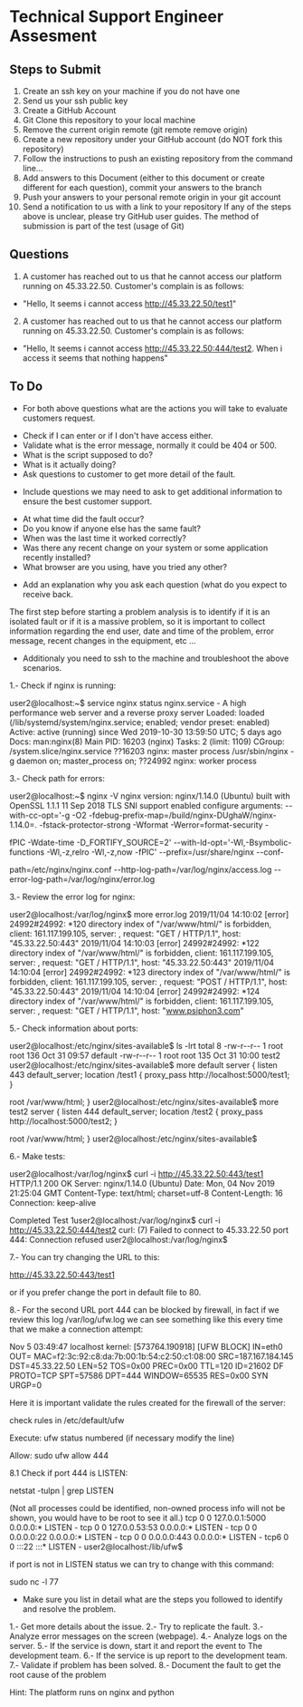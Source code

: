 # Technical Support Engineer Assesment
## Steps to Submit
1. Create an ssh key on your machine if you do not have one
1. Send us your ssh public key
1. Create a GitHub Account
1. Git Clone this repository to your local machine
1. Remove the current origin remote (git remote remove origin)
1. Create a new repository under your GitHub account (do NOT fork this repository)
1. Follow the instructions to push an existing repository from the command line...
1. Add answers to this Document (either to this document or create different for each question), commit your answers to the branch
1. Push your answers to your personal remote origin in your git account
1. Send a notification to us with a link to your repository
If any of the steps above is unclear, please try GitHub user guides.
The method of submission is part of the test (usage of Git)

## Questions
1. A customer has reached out to us that he cannot access our platform running on 45.33.22.50. Customer's complain is as follows:
- "Hello, It seems i cannot access http://45.33.22.50/test1"

2. A customer has reached out to us that he cannot access our platform running on 45.33.22.50. Customer's complain is as follows:
- "Hello, It seems i cannot access http://45.33.22.50:444/test2. When i access it seems that nothing happens"

## To Do
- For both above questions what are the actions you will take to evaluate customers request.

* Check if I can enter or if I don't have access either.
* Validate what is the error message, normally it could be 404 or 500.
* What is the script supposed to do?
* What is it actually doing?
* Ask questions to customer to get more detail of the fault.

- Include questions we may need to ask to get additional information to ensure the best customer support.

* At what time did the fault occur?
* Do you know if anyone else has the same fault?
* When was the last time it worked correctly?
* Was there any recent change on your system or some application recently installed?
* What browser are you using, have you tried any other? 






- Add an explanation why you ask each question (what do you expect to receive back.

The first step before starting a problem analysis is to identify if it is an isolated fault or if it is a massive problem, so it is important to collect information regarding the end user, date and time of the problem, error message, recent changes in the equipment, etc ... 

- Additionaly you need to ssh to the machine and troubleshoot the above scenarios.

1.- Check if nginx is running:

user2@localhost:~$ service nginx status
  nginx.service - A high performance web server and a reverse proxy server
   Loaded: loaded (/lib/systemd/system/nginx.service; enabled; vendor preset: enabled)
   Active: active (running) since Wed 2019-10-30 13:59:50 UTC; 5 days ago
     Docs: man:nginx(8)
 Main PID: 16203 (nginx)
    Tasks: 2 (limit: 1109)
   CGroup: /system.slice/nginx.service
           ??16203 nginx: master process /usr/sbin/nginx -g daemon on; master_process on;
           ??24992 nginx: worker process

3.- Check path for errors:

user2@localhost:~$ nginx -V
nginx version: nginx/1.14.0 (Ubuntu)
built with OpenSSL 1.1.1  11 Sep 2018
TLS SNI support enabled
configure arguments: --with-cc-opt='-g -O2 -fdebug-prefix-map=/build/nginx-DUghaW/nginx-1.14.0=. -fstack-protector-strong -Wformat -Werror=format-security -

fPIC -Wdate-time -D_FORTIFY_SOURCE=2' --with-ld-opt='-Wl,-Bsymbolic-functions -Wl,-z,relro -Wl,-z,now -fPIC' --prefix=/usr/share/nginx --conf-

path=/etc/nginx/nginx.conf --http-log-path=/var/log/nginx/access.log --error-log-path=/var/log/nginx/error.log



3.- Review the error log for nginx:

user2@localhost:/var/log/nginx$ more error.log
2019/11/04 14:10:02 [error] 24992#24992: *120 directory index of "/var/www/html/" is forbidden, client: 161.117.199.105, server: , request: "GET / HTTP/1.1", host: "45.33.22.50:443"
2019/11/04 14:10:03 [error] 24992#24992: *122 directory index of "/var/www/html/" is forbidden, client: 161.117.199.105, server: , request: "GET / HTTP/1.1", host: "45.33.22.50:443"
2019/11/04 14:10:04 [error] 24992#24992: *123 directory index of "/var/www/html/" is forbidden, client: 161.117.199.105, server: , request: "POST / HTTP/1.1", host: "45.33.22.50:443"
2019/11/04 14:10:04 [error] 24992#24992: *124 directory index of "/var/www/html/" is forbidden, client: 161.117.199.105, server: , request: "GET / HTTP/1.1", host: "www.psiphon3.com"

5.- Check information about ports:

user2@localhost:/etc/nginx/sites-available$ ls -lrt
total 8
-rw-r--r-- 1 root root 136 Oct 31 09:57 default
-rw-r--r-- 1 root root 135 Oct 31 10:00 test2
user2@localhost:/etc/nginx/sites-available$ more default
server {
  listen 443  default_server;
  location /test1 {
        proxy_pass http://localhost:5000/test1;
  }

  root /var/www/html;
}
user2@localhost:/etc/nginx/sites-available$ more test2
server {
  listen 444 default_server;
  location /test2 {
        proxy_pass http://localhost:5000/test2;
  }

  root /var/www/html;
}
user2@localhost:/etc/nginx/sites-available$

6.- Make tests:

user2@localhost:/var/log/nginx$ curl -i http://45.33.22.50:443/test1
HTTP/1.1 200 OK
Server: nginx/1.14.0 (Ubuntu)
Date: Mon, 04 Nov 2019 21:25:04 GMT
Content-Type: text/html; charset=utf-8
Content-Length: 16
Connection: keep-alive


Completed Test 1user2@localhost:/var/log/nginx$ curl -i http://45.33.22.50:444/test2
curl: (7) Failed to connect to 45.33.22.50 port 444: Connection refused
user2@localhost:/var/log/nginx$



7.- You can try changing the URL to this:

http://45.33.22.50:443/test1

or if you prefer change the port in default file to 80.

8.- For the second URL port 444 can be blocked by firewall, in fact if we review this log /var/log/ufw.log we can see something like this every time that we make a connection attempt:

Nov  5 03:49:47 localhost kernel: [573764.190918] [UFW BLOCK] IN=eth0 OUT= MAC=f2:3c:92:c8:da:7b:00:1b:54:c2:50:c1:08:00 SRC=187.167.184.145 DST=45.33.22.50 LEN=52 TOS=0x00 PREC=0x00 TTL=120 ID=21602 DF PROTO=TCP SPT=57586 DPT=444 WINDOW=65535 RES=0x00 SYN URGP=0

Here it is important validate the rules created for the firewall of the server:

check rules in /etc/default/ufw

Execute: ufw status numbered (if necessary modify the line)

   Allow: sudo ufw allow 444



8.1 Check if port 444 is LISTEN:

netstat -tulpn | grep LISTEN

(Not all processes could be identified, non-owned process info
 will not be shown, you would have to be root to see it all.)
tcp        0      0 127.0.0.1:5000          0.0.0.0:*               LISTEN      -
tcp        0      0 127.0.0.53:53           0.0.0.0:*               LISTEN      -
tcp        0      0 0.0.0.0:22              0.0.0.0:*               LISTEN      -
tcp        0      0 0.0.0.0:443             0.0.0.0:*               LISTEN      -
tcp6       0      0 :::22                   :::*                    LISTEN      -
user2@localhost:/lib/ufw$

if port is not in LISTEN status we can try to change with this command:

sudo nc -l 77







- Make sure you list in detail what are the steps you followed to identify and resolve the problem.

1.- Get more details about the issue.
2.- Try to replicate the fault.
3.- Analyze error messages on the screen (webpage).
4.- Analyze logs on the server.
5.- If the service is down, start it and report the event to 
    The development team.
6.- If the service is up report to the development team.
7.- Validate if problem has been solved.
8.- Document the fault to get the root cause of the problem


Hint: The platform runs on nginx and python
